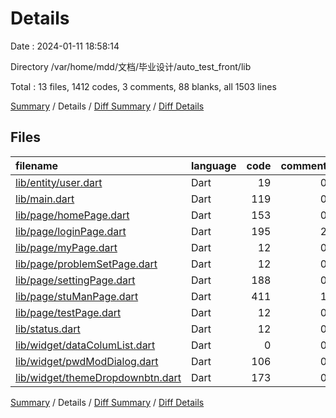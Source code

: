 # Details

Date : 2024-01-11 18:58:14

Directory /var/home/mdd/文档/毕业设计/auto_test_front/lib

Total : 13 files,  1412 codes, 3 comments, 88 blanks, all 1503 lines

[Summary](results.md) / Details / [Diff Summary](diff.md) / [Diff Details](diff-details.md)

## Files
| filename | language | code | comment | blank | total |
| :--- | :--- | ---: | ---: | ---: | ---: |
| [lib/entity/user.dart](/lib/entity/user.dart) | Dart | 19 | 0 | 2 | 21 |
| [lib/main.dart](/lib/main.dart) | Dart | 119 | 0 | 18 | 137 |
| [lib/page/homePage.dart](/lib/page/homePage.dart) | Dart | 153 | 0 | 11 | 164 |
| [lib/page/loginPage.dart](/lib/page/loginPage.dart) | Dart | 195 | 2 | 7 | 204 |
| [lib/page/myPage.dart](/lib/page/myPage.dart) | Dart | 12 | 0 | 4 | 16 |
| [lib/page/problemSetPage.dart](/lib/page/problemSetPage.dart) | Dart | 12 | 0 | 3 | 15 |
| [lib/page/settingPage.dart](/lib/page/settingPage.dart) | Dart | 188 | 0 | 11 | 199 |
| [lib/page/stuManPage.dart](/lib/page/stuManPage.dart) | Dart | 411 | 1 | 16 | 428 |
| [lib/page/testPage.dart](/lib/page/testPage.dart) | Dart | 12 | 0 | 3 | 15 |
| [lib/status.dart](/lib/status.dart) | Dart | 12 | 0 | 2 | 14 |
| [lib/widget/dataColumList.dart](/lib/widget/dataColumList.dart) | Dart | 0 | 0 | 1 | 1 |
| [lib/widget/pwdModDialog.dart](/lib/widget/pwdModDialog.dart) | Dart | 106 | 0 | 4 | 110 |
| [lib/widget/themeDropdownbtn.dart](/lib/widget/themeDropdownbtn.dart) | Dart | 173 | 0 | 6 | 179 |

[Summary](results.md) / Details / [Diff Summary](diff.md) / [Diff Details](diff-details.md)